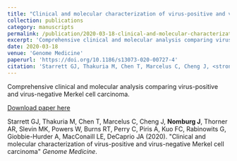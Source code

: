 ```yaml
---
title: "Clinical and molecular characterization of virus-positive and virus-negative Merkel cell carcinoma"
collection: publications
category: manuscripts
permalink: /publication/2020-03-18-clinical-and-molecular-characterization-of-virus-p
excerpt: 'Comprehensive clinical and molecular analysis comparing virus-positive and virus-negative Merkel cell carcinoma.'
date: 2020-03-18
venue: 'Genome Medicine'
paperurl: 'https://doi.org/10.1186/s13073-020-00727-4'
citation: 'Starrett GJ, Thakuria M, Chen T, Marcelus C, Cheng J, <strong>Nomburg J</strong>, Thorner AR, Slevin MK, Powers W, Burns RT, Perry C, Piris A, Kuo FC, Rabinowits G, Giobbie-Hurder A, MacConaill LE, DeCaprio JA (2020). "Clinical and molecular characterization of virus-positive and virus-negative Merkel cell carcinoma" <i>Genome Medicine</i>.'
---
```


Comprehensive clinical and molecular analysis comparing virus-positive and virus-negative Merkel cell carcinoma.

<a href='https://doi.org/10.1186/s13073-020-00727-4'>Download paper here</a>

Starrett GJ, Thakuria M, Chen T, Marcelus C, Cheng J, <strong>Nomburg J</strong>, Thorner AR, Slevin MK, Powers W, Burns RT, Perry C, Piris A, Kuo FC, Rabinowits G, Giobbie-Hurder A, MacConaill LE, DeCaprio JA (2020). "Clinical and molecular characterization of virus-positive and virus-negative Merkel cell carcinoma" <i>Genome Medicine</i>.
